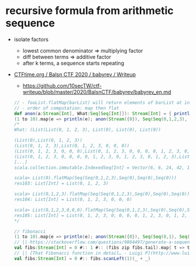 # recursive formula from arithmetic sequence

- isolate factors
    - lowest common denominator => multiplying factor
    - diff between terms => additive factor
    - after k terms, a sequence starts repeating

- [CTFtime\.org / Balsn CTF 2020 / babyrev / Writeup](https://ctftime.org/writeup/24951)
    - https://github.com/10secTW/ctf-writeup/blob/master/2020/BalsnCTF/babyrev/babyrev_en.md
    ```scala
    // - fooList.flatMap(barList) will return elements of barList at indexes defined as values of fooList
    // - order of computation: map then flat
    def anon(a:Stream[Int], What:Seq[Seq[Int]]): Stream[Int] = { println(a toList, a.flatMap(What) toList); return a.sum #:: anon(a.flatMap(What), What) }
    (1 to 10).map{e => println(e); anon(Stream({0}), Seq(Seq(0,1,2,3), Seq(0), Seq(0), Seq(0)))(e)}
    /*
    What: (List(List(0, 1, 2, 3), List(0), List(0), List(0))

    (List(0),List(0, 1, 2, 3))
    (List(0, 1, 2, 3),List(0, 1, 2, 3, 0, 0, 0))
    (List(0, 1, 2, 3, 0, 0, 0),List(0, 1, 2, 3, 0, 0, 0, 0, 1, 2, 3, 0, 1, 2, 3, 0, 1, 2, 3))
    (List(0, 1, 2, 3, 0, 0, 0, 0, 1, 2, 3, 0, 1, 2, 3, 0, 1, 2, 3),List(0, 1, 2, 3, 0, 0, 0, 0, 1, 2, 3, 0, 1, 2, 3, 0, 1, 2, 3, 0, 1, 2, 3, 0, 0, 0, 0, 1, 2, 3, 0, 0, 0, 0, 1, 2, 3, 0, 0, 0))
    [...]
    scala.collection.immutable.IndexedSeq[Int] = Vector(6, 6, 24, 42, 114, 240, 582, 1302, 3048, 6954)

    scala> List(0).flatMap(Seq(Seq(0,1,2,3),Seq(0),Seq(0),Seq(0)))
    res103: List[Int] = List(0, 1, 2, 3)

    scala> List(0,1,2,3).flatMap(Seq(Seq(0,1,2,3),Seq(0),Seq(0),Seq(0)))
    res104: List[Int] = List(0, 1, 2, 3, 0, 0, 0)

    scala> List(0,1,2,3,0,0,0).flatMap(Seq(Seq(0,1,2,3),Seq(0),Seq(0),Seq(0)))
    res105: List[Int] = List(0, 1, 2, 3, 0, 0, 0, 0, 1, 2, 3, 0, 1, 2, 3, 0, 1, 2, 3)
    */

    // fibonacci
    (1 to 10).map{e => println(e); anon(Stream({0}), Seq(Seq(0,1), Seq(0), Seq(0), Seq(0)))(e)}
    // || https://stackoverflow.com/questions/9864497/generate-a-sequence-of-fibonacci-number-in-scala
    val fibs:Stream[Int] = 0 #:: 1 #:: (fibs zip fibs.tail).map{ t => t._1 + t._2 }
    // || [That Fibonacci function in detail… - Luigi P](http://www.luigip.com/?p=200)
    val fibs:Stream[Int] = 0 #:: fibs.scanLeft(1)(_ + _)
    ```


